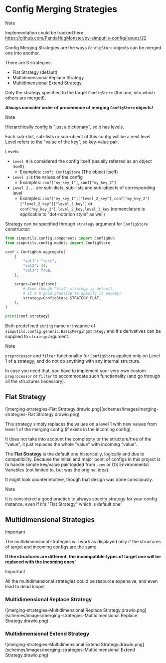 # Config Merging Strategies

> [!NOTE]
> Implementation could be tracked here: 
> https://github.com/PandaHugMonster/py-simputils-config/issues/22

Config Merging Strategies are the ways `ConfigStore` objects can be merged one into another.

There are 3 strategies:
* Flat Strategy (default)
* Multidimensional Replace Strategy
* Multidimensional Extend Strategy

Only the strategy specified to the target `ConfigStore` (the one, into which others are merged).

**Always consider order of precedence of merging `ConfigStore` objects!**

> [!NOTE]
> Hierarchically config is "just a dictionary", so it has levels.
> 
> Each sub-dict, sub-lists or sub-object of this config will be a next level.
> Level refers to the "value of the key", so key-value pair.
> 
> Levels:
> * `Level 0` is considered the config itself (usually referred as an object itself)
>   * Examples: `conf: ConfigStore` (The object itself)
> * `Level 1` is the values of the config
>   * Examples: `conf["my_key_1"]`, `conf["my_key_2"]`
> * `Level 2...` are sub-dicts, sub-lists and sub-objects of corresponding level
>   * Examples: `conf["my_key_1"]["level_2_key"]`, `conf["my_key_2"]["level_2_key"]["level_3_key"]`
>     or `conf["my_key_2"].level_2_key.level_3_key` 
>     (nomenclature is applicable to "dot-notation style" as well)

Strategy can be specified through `strategy` argument for `ConfigStore` constructor:
```python
from simputils.config.components import ConfigHub
from simputils.config.models import ConfigStore

conf = ConfigHub.aggregate(
    {
        "val1": "test",
        "val2": 34,
        "val3": True,
    },

    target=ConfigStore(
        # Even though "flat" strategy is default, 
        # it's a good practice to specify it anyway! 
        strategy=ConfigStore.STRATEGY_FLAT,
    ),
)

print(conf.strategy)
```

Both predefined `string` name or instance of 
`simputils.config.generic.BasicMergingStrategy` and it's derivatives can be supplied 
to `strategy` argument. 

> [!NOTE]
> `preprocessor` and `filter` functionality for `ConfigStore` applied only on Level 1 
> of a strategy, and do not do anything with any internal structure. 
> 
> In case you need that, you have to implement your very own custom `preprocessor` or `filter` to
> accommodate such functionality (and go through all the structures necessary).


## Flat Strategy

![merging-strategies-Flat Strategy.drawio.png](schemes/images/merging-strategies-Flat Strategy.drawio.png)

This strategy simply replaces the values on a level 1 
with new values from level 1 of the merging config (if exists in the incoming config).

It does not take into account the complexity or the structure/tree of the "value", it just 
replaces the whole "value" with incoming "value".

The **Flat Strategy** is the default one historically, logically and due to compatibility.
Because the initial and major point of configs in this project is to handle 
simple key/value pair loaded from `.env` or OS Environmental Variables 
(not limited to, but was the original idea).

It might look counterintuitive, though that design was done consciously.

> [!NOTE]
> It is considered a good practice to always specify strategy for your config instance,
> even if it's "Flat Strategy" which is default one!


## Multidimensional Strategies

> [!IMPORTANT]
> The multidimensional strategies will work as displayed only
> if the structures of target and incoming configs are the same.
> 
> **If the structures are different, the incompatible types of target one will be replaced with the incoming ones!**

> [!IMPORTANT]
> All the multidimensional strategies could be resource expensive, and even lead to dead loops!

### Multidimensional Replace Strategy

![merging-strategies-Multidimensional Replace Strategy.drawio.png](schemes/images/merging-strategies-Multidimensional Replace Strategy.drawio.png)

### Multidimensional Extend Strategy

![merging-strategies-Multidimensional Extend Strategy.drawio.png](schemes/images/merging-strategies-Multidimensional Extend Strategy.drawio.png)
